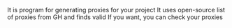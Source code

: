 It is program for generating proxies for your project
It uses open-source list of proxies from GH and finds valid
If you want, you can check your proxies

